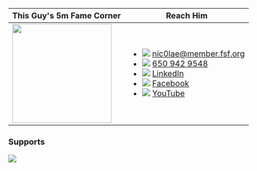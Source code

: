 This Guy's 5m Fame Corner           | Reach Him
------------------- | -------------
 <img src="https://github.com/nic0lae/resume/releases/download/profilepic/profilepic.jpg" width="200" height="200" /> | <ul><li>![](https://storage.googleapis.com/material-icons/external-assets/v4/icons/svg/ic_email_black_24px.svg) nic0lae@member.fsf.org</li><li>![](https://storage.googleapis.com/material-icons/external-assets/v4/icons/svg/ic_phone_black_24px.svg) <a href="tel:+16509429548">650 942 9548</a></li><li>![](https://storage.googleapis.com/material-icons/external-assets/v4/icons/svg/ic_people_black_24px.svg) [LinkedIn](https://www.linkedin.com/in/nic0lae "LinkedIn")</li><li>![](https://storage.googleapis.com/material-icons/external-assets/v4/icons/svg/ic_mood_black_24px.svg) [Facebook](https://facebook.com/nic0lae "Facebook")</li><li>![](https://storage.googleapis.com/material-icons/external-assets/v4/icons/svg/ic_videocam_black_24px.svg) [YouTube](https://www.youtube.com/channel/UCe-6hpCmxECeU3v80VHSwow "YouTube")</li></ul>



### Supports
![](https://static.fsf.org/nosvn/associate/crm/1080099.png)